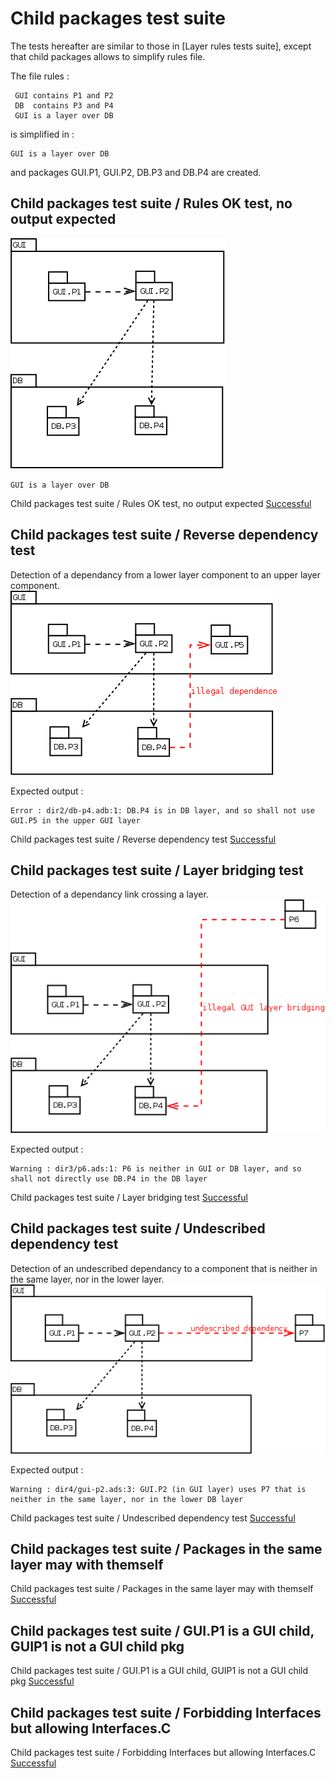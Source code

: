
# Child packages test suite


 The tests hereafter are similar to those in [Layer rules tests suite], except that child packages allows to simplify rules file.  

 The file rules :  

```  
 GUI contains P1 and P2  
 DB  contains P3 and P4  
 GUI is a layer over DB  
```  

 is simplified in :  

```  
GUI is a layer over DB
```  

 and packages GUI.P1, GUI.P2, DB.P3 and DB.P4 are created.  

##  Child packages test suite / Rules OK test, no output expected

  ![](cp1.png)  

```  
GUI is a layer over DB
```  


Child packages test suite / Rules OK test, no output expected [Successful](child_packages.md#child-packages-test-suite--rules-ok-test-no-output-expected)

##  Child packages test suite / Reverse dependency test

  Detection of a dependancy from a lower layer component to an upper layer component.  
  ![](cp2.png)  

  Expected output :  

```  
Error : dir2/db-p4.adb:1: DB.P4 is in DB layer, and so shall not use GUI.P5 in the upper GUI layer
```  


Child packages test suite / Reverse dependency test [Successful](child_packages.md#child-packages-test-suite--reverse-dependency-test)

##  Child packages test suite / Layer bridging test

  Detection of a dependancy link crossing a layer.  
  ![](cp3.png)  

  Expected output :  

```  
Warning : dir3/p6.ads:1: P6 is neither in GUI or DB layer, and so shall not directly use DB.P4 in the DB layer
```  


Child packages test suite / Layer bridging test [Successful](child_packages.md#child-packages-test-suite--layer-bridging-test)

##  Child packages test suite / Undescribed dependency test

  Detection of an undescribed dependancy to a component that is neither in the same layer, nor in the lower layer.  
  ![](cp4.png)  

  Expected output :  

```  
Warning : dir4/gui-p2.ads:3: GUI.P2 (in GUI layer) uses P7 that is neither in the same layer, nor in the lower DB layer
```  


Child packages test suite / Undescribed dependency test [Successful](child_packages.md#child-packages-test-suite--undescribed-dependency-test)

##  Child packages test suite / Packages in the same layer may with themself


Child packages test suite / Packages in the same layer may with themself [Successful](child_packages.md#child-packages-test-suite--packages-in-the-same-layer-may-with-themself)

##  Child packages test suite / GUI.P1 is a GUI child, GUIP1 is not a GUI child pkg


Child packages test suite / GUI.P1 is a GUI child, GUIP1 is not a GUI child pkg [Successful](child_packages.md#child-packages-test-suite--guip-is-a-gui-child-guip-is-not-a-gui-child-pkg)

##  Child packages test suite / Forbidding Interfaces but allowing Interfaces.C


Child packages test suite / Forbidding Interfaces but allowing Interfaces.C [Successful](child_packages.md#child-packages-test-suite--forbidding-interfaces-but-allowing-interfacesc)

